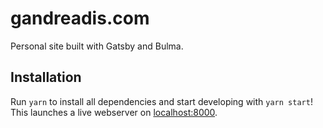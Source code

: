 # gandreadis.com

Personal site built with Gatsby and Bulma.

## Installation

Run `yarn` to install all dependencies and start developing with `yarn start`! This launches a live webserver on [localhost:8000](http://localhost:8000).
